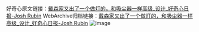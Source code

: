 好奇心原文链接：[戴森家又出了一个做灯的，和吸尘器一样高级_设计_好奇心日报-Josh Rubin](https://www.qdaily.com/articles/10973.html)
WebArchive归档链接：[戴森家又出了一个做灯的，和吸尘器一样高级_设计_好奇心日报-Josh Rubin](http://web.archive.org/web/20180617091946/http://www.qdaily.com:80/articles/10973.html)
![image](http://ww3.sinaimg.cn/large/007d5XDply1g3wchk0jfwj30u03471kx)